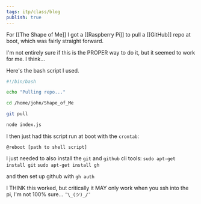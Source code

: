 ```yaml
---
tags: itp/class/blog
publish: true
---
```



For [[The Shape of Me]] I got a [[Raspberry Pi]] to pull a [[GitHub]] repo at boot, which was fairly straight forward.

I'm not entirely sure if this is the PROPER way to do it, but it seemed to work for me. I think...


Here's the bash script I used.

```bash
#!/bin/bash

echo "Pulling repo..."

cd /home/john/Shape_of_Me

git pull

node index.js
```

I then just had this script run at boot with the `crontab`:
```
@reboot [path to shell script]
```

I just needed to also install the `git` and  `github` cli tools:
`sudo apt-get install git`
`sudo apt-get install gh`

and then set up github with `gh auth`

I THINK this worked, but critically it MAY only work when you ssh into the pi, I'm not 100% sure...   `¯\_(ツ)_/¯`
